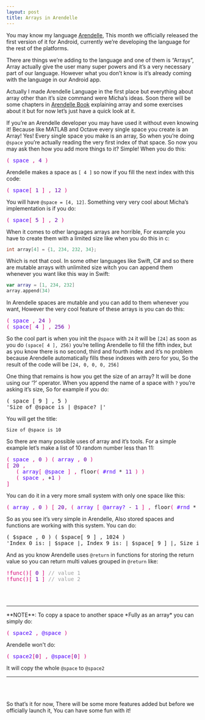 ```yaml
---
layout: post
title: Arrays in Arendelle
---
```



You may know my language [Arendelle](http://web.arendelle.org), This month we officially released the first version of it for Android, currently we’re developing the language for the rest of the platforms. 

There are things we’re adding to the language and one of them is “Arrays”, Array actually give the user many super powers and it’s a very necessary part of our language. However what you don’t know is it’s already coming with the language in our Android app. 

Actually I made Arendelle Language in the first place but everything about array other than it’s size command were Micha’s ideas. Soon there will be some chapters in [Arendelle Book](http://web.arendelle.org/book/) explaining array and some exercises about it but for now let’s just have a quick look at it.

If you’re an Arendelle developer you may have used it without even knowing it! Because like MATLAB and Octave every single space you create is an Array! Yes! Every single space you make is an array, So when you’re doing `@space` you’re actually reading the very first index of that space. So now you may ask then how you add more things to it? Simple! When you do this:



<!-- CLIFF HIGHLIGHTER 0.05 DEV GENERATED CODE BLOCK-->

<pre style="font-family: Menlo, Monaco, 'Courier 10 Pitch', Monospace;">
<span style="color: #D60073;">(</span><span style="color: #4E00FC;">&nbsp;space&nbsp;</span><span style="color: #D60073;">,</span>&nbsp;<span style="color: #6200A8;">4</span>&nbsp;<span style="color: #D60073;">)</span></pre>

<!-- CLIFF HIGHLIGHTER 0.05 DEV GENERATED CODE BLOCK-->



Arendelle makes a space as `[ 4 ]` so now if you fill the next index with this code:

<!-- CLIFF HIGHLIGHTER 0.05 DEV GENERATED CODE BLOCK-->

<pre style="font-family: Menlo, Monaco, 'Courier 10 Pitch', Monospace;">
<span style="color: #D60073;">(</span><span style="color: #4E00FC;">&nbsp;space</span><span style="color: #D60073;">[</span>&nbsp;<span style="color: #6200A8;">1</span>&nbsp;<span style="color: #D60073;">]</span>&nbsp;<span style="color: #D60073;">,</span>&nbsp;<span style="color: #6200A8;">12</span>&nbsp;<span style="color: #D60073;">)</span></pre>

<!-- CLIFF HIGHLIGHTER 0.05 DEV GENERATED CODE BLOCK-->

You will have `@space = [4, 12]`. Something very very cool about Micha’s implementation is if you do: 

<!-- CLIFF HIGHLIGHTER 0.05 DEV GENERATED CODE BLOCK-->

<pre style="font-family: Menlo, Monaco, 'Courier 10 Pitch', Monospace;">
<span style="color: #D60073;">(</span><span style="color: #4E00FC;">&nbsp;space</span><span style="color: #D60073;">[</span>&nbsp;<span style="color: #6200A8;">5</span>&nbsp;<span style="color: #D60073;">]</span>&nbsp;<span style="color: #D60073;">,</span>&nbsp;<span style="color: #6200A8;">2</span>&nbsp;<span style="color: #D60073;">)</span></pre>

<!-- CLIFF HIGHLIGHTER 0.05 DEV GENERATED CODE BLOCK-->

When it comes to other languages arrays are horrible, For example you have to create them with a limited size like when you do this in c:


```c
int array[4] = {1, 234, 232, 34};
```


Which is not that cool. In some other languages like Swift, C# and so there are mutable arrays with unlimited size witch you can append them whenever you want like this way in Swift:


```Swift
var array = [1, 234, 232]
array.append(34)
```


In Arendelle spaces are mutable and you can add to them whenever you want, However the very cool feature of these arrays is you can do this:

<!-- CLIFF HIGHLIGHTER 0.05 DEV GENERATED CODE BLOCK-->

<pre style="font-family: Menlo, Monaco, 'Courier 10 Pitch', Monospace;">
<span style="color: #D60073;">(</span><span style="color: #4E00FC;">&nbsp;space&nbsp;</span><span style="color: #D60073;">,</span>&nbsp;<span style="color: #6200A8;">24</span>&nbsp;<span style="color: #D60073;">)</span><br><span style="color: #D60073;">(</span><span style="color: #4E00FC;">&nbsp;space</span><span style="color: #D60073;">[</span>&nbsp;<span style="color: #6200A8;">4</span>&nbsp;<span style="color: #D60073;">]</span>&nbsp;<span style="color: #D60073;">,</span>&nbsp;<span style="color: #6200A8;">256</span>&nbsp;<span style="color: #D60073;">)</span></pre>

<!-- CLIFF HIGHLIGHTER 0.05 DEV GENERATED CODE BLOCK-->
So the cool part is when you init the `@space` with `24` it will be `[24]` as soon as you do `(space[ 4 ], 256)` you’re telling Arendelle to fill the fifth index, but as you know there is no second, third and fourth index and it’s no problem because Arendelle automatically fills these indexes with zero for you, So the result of the code will be `[24, 0, 0, 0, 256]`

One thing that remains is how you get the size of an array? It will be done using our ‘?’ operator. When you append the name of a space with `?` you’re asking it’s size, So for example if you do:

<pre class="arendelle">( space [ 9 ] , 5 )
'Size of @space is | @space? |'</pre>

You will get the title:

```
Size of @space is 10
```

So there are many possible uses of array and it’s tools. For a simple example let’s make a list of 10 random number less than 11:

<!-- CLIFF HIGHLIGHTER 0.05 DEV GENERATED CODE BLOCK-->

<pre style="font-family: Menlo, Monaco, 'Courier 10 Pitch', Monospace;">
<span style="color: #D60073;">(</span><span style="color: #4E00FC;">&nbsp;space&nbsp;</span><span style="color: #D60073;">,</span>&nbsp;<span style="color: #6200A8;">0</span>&nbsp;<span style="color: #D60073;">)</span>&nbsp;<span style="color: #D60073;">(</span><span style="color: #4E00FC;">&nbsp;array&nbsp;</span><span style="color: #D60073;">,</span>&nbsp;<span style="color: #6200A8;">0</span>&nbsp;<span style="color: #D60073;">)</span><br><span style="color: #D60073;">[</span>&nbsp;<span style="color: #6200A8;">20</span>&nbsp;<span style="color: #D60073;">,</span><br>&nbsp;&nbsp;&nbsp;<span style="color: #D60073;">(</span><span style="color: #4E00FC;">&nbsp;array</span><span style="color: #D60073;">[</span>&nbsp;<span style="color: #4E00FC;">@space</span>&nbsp;<span style="color: #D60073;">]</span>&nbsp;<span style="color: #D60073;">,</span>&nbsp;floor<span style="color: #D60073;">(</span>&nbsp;<span style="color: #4E00FC;">#rnd</span>&nbsp;*&nbsp;<span style="color: #6200A8;">11</span>&nbsp;<span style="color: #D60073;">)</span>&nbsp;<span style="color: #D60073;">)</span><br>&nbsp;&nbsp;&nbsp;<span style="color: #D60073;">(</span><span style="color: #4E00FC;">&nbsp;space&nbsp;</span><span style="color: #D60073;">,</span>&nbsp;+<span style="color: #6200A8;">1</span>&nbsp;<span style="color: #D60073;">)</span><br><span style="color: #D60073;">]</span></pre>

<!-- CLIFF HIGHLIGHTER 0.05 DEV GENERATED CODE BLOCK-->

You can do it in a very more small system with only one space like this:

<!-- CLIFF HIGHLIGHTER 0.05 DEV GENERATED CODE BLOCK-->

<pre style="font-family: Menlo, Monaco, 'Courier 10 Pitch', Monospace;">
<span style="color: #D60073;">(</span><span style="color: #4E00FC;">&nbsp;array&nbsp;</span><span style="color: #D60073;">,</span>&nbsp;<span style="color: #6200A8;">0</span>&nbsp;<span style="color: #D60073;">)</span>&nbsp;<span style="color: #D60073;">[</span>&nbsp;<span style="color: #6200A8;">20</span><span style="color: #D60073;">,</span>&nbsp;<span style="color: #D60073;">(</span><span style="color: #4E00FC;">&nbsp;array&nbsp;</span><span style="color: #D60073;">[</span>&nbsp;<span style="color: #4E00FC;">@array?</span>&nbsp;-&nbsp;<span style="color: #6200A8;">1</span>&nbsp;<span style="color: #D60073;">]</span>&nbsp;<span style="color: #D60073;">,</span>&nbsp;floor<span style="color: #D60073;">(</span>&nbsp;<span style="color: #4E00FC;">#rnd</span>&nbsp;*&nbsp;<span style="color: #6200A8;">1</span>&nbsp;<span style="color: #D60073;">)</span>&nbsp;<span style="color: #D60073;">)</span>&nbsp;<span style="color: #D60073;">]</span>&nbsp;</pre>

<!-- CLIFF HIGHLIGHTER 0.05 DEV GENERATED CODE BLOCK-->

So as you see it’s very simple in Arendelle, Also stored spaces and functions are working with this system. You can do:

<pre class="arendelle">( $space , 0 ) ( $space[ 9 ] , 1024 )
'Index 0 is: | $space |, Index 9 is: | $space[ 9 ] |, Size is: | $space? |'</pre>

And as you know Arendelle uses `@return` in functions for storing the return value so you can return multi values grouped in `@return` like:


<!-- CLIFF HIGHLIGHTER 0.05 DEV GENERATED CODE BLOCK-->

<pre style="font-family: Menlo, Monaco, 'Courier 10 Pitch', Monospace;">
<span style="color: #D60073;">!func</span><span style="color: #D60073;">(</span><span style="color: #D60073;">)</span><span style="color: #D60073;">[</span>&nbsp;<span style="color: #6200A8;">0</span>&nbsp;<span style="color: #D60073;">]</span>&nbsp;<span style="color: #A0A0A0;">//&nbsp;value&nbsp;1</span><br><span style="color: #D60073;">!func</span><span style="color: #D60073;">(</span><span style="color: #D60073;">)</span><span style="color: #D60073;">[</span>&nbsp;<span style="color: #6200A8;">1</span>&nbsp;<span style="color: #D60073;">]</span>&nbsp;<span style="color: #A0A0A0;">//&nbsp;value&nbsp;2</span><br></pre>

<!-- CLIFF HIGHLIGHTER 0.05 DEV GENERATED CODE BLOCK-->

<br><br>
<hr>
**NOTE**: To copy a space to another space *Fully as an array* you can simply do:

<!-- CLIFF HIGHLIGHTER 0.05 DEV GENERATED CODE BLOCK-->

<!-- CLIFF HIGHLIGHTER 0.05 DEV GENERATED CODE BLOCK-->

<pre style="font-family: Menlo, Monaco, 'Courier 10 Pitch', Monospace;">
<span style="color: #D60073;">(</span><span style="color: #4E00FC;">&nbsp;space2&nbsp;</span><span style="color: #D60073;">,</span>&nbsp;<span style="color: #4E00FC;">@space</span>&nbsp;<span style="color: #D60073;">)</span></pre>

<!-- CLIFF HIGHLIGHTER 0.05 DEV GENERATED CODE BLOCK-->


Arendelle won't do:

<!-- CLIFF HIGHLIGHTER 0.05 DEV GENERATED CODE BLOCK-->

<pre style="font-family: Menlo, Monaco, 'Courier 10 Pitch', Monospace;">
<span style="color: #D60073;">(</span><span style="color: #4E00FC;">&nbsp;space2</span><span style="color: #D60073;">[</span><span style="color: #6200A8;">0</span><span style="color: #D60073;">]</span>&nbsp;<span style="color: #D60073;">,</span>&nbsp;<span style="color: #4E00FC;">@space</span><span style="color: #D60073;">[</span><span style="color: #6200A8;">0</span><span style="color: #D60073;">]</span>&nbsp;<span style="color: #D60073;">)</span></pre>

<!-- CLIFF HIGHLIGHTER 0.05 DEV GENERATED CODE BLOCK-->

It will copy the whole `@space` to `@space2`
<hr><br><br>

So that’s it for now, There will be some more features added but before we officially launch it, You can have some fun with it!

